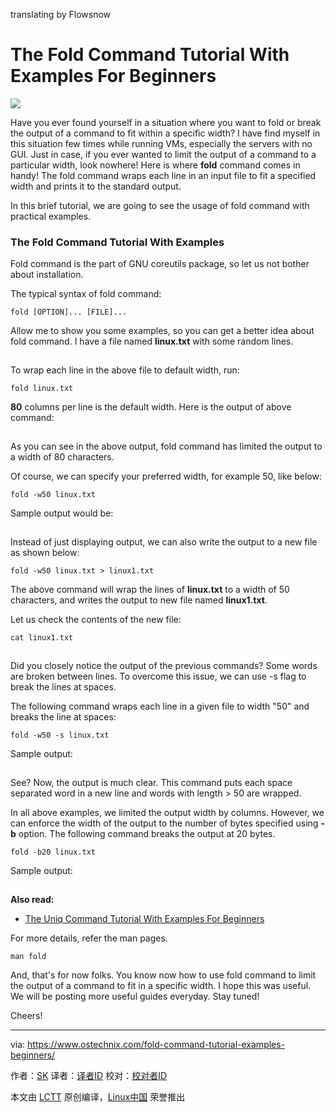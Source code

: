translating by Flowsnow

The Fold Command Tutorial With Examples For Beginners
======

![](https://www.ostechnix.com/wp-content/uploads/2018/01/Fold-Command-2-720x340.png)

Have you ever found yourself in a situation where you want to fold or break the output of a command to fit within a specific width? I have find myself in this situation few times while running VMs, especially the servers with no GUI. Just in case, if you ever wanted to limit the output of a command to a particular width, look nowhere! Here is where **fold** command comes in handy! The fold command wraps each line in an input file to fit a specified width and prints it to the standard output.

In this brief tutorial, we are going to see the usage of fold command with practical examples.

### The Fold Command Tutorial With Examples

Fold command is the part of GNU coreutils package, so let us not bother about installation.

The typical syntax of fold command:
```
fold [OPTION]... [FILE]...
```

Allow me to show you some examples, so you can get a better idea about fold command. I have a file named **linux.txt** with some random lines.

[![][1]][2]

To wrap each line in the above file to default width, run:
```
fold linux.txt
```

**80** columns per line is the default width. Here is the output of above command:

[![][1]][3]

As you can see in the above output, fold command has limited the output to a width of 80 characters.

Of course, we can specify your preferred width, for example 50, like below:
```
fold -w50 linux.txt
```

Sample output would be:

[![][1]][4]

Instead of just displaying output, we can also write the output to a new file as shown below:
```
fold -w50 linux.txt > linux1.txt
```

The above command will wrap the lines of **linux.txt** to a width of 50 characters, and writes the output to new file named **linux1.txt**.

Let us check the contents of the new file:
```
cat linux1.txt
```

[![][1]][5]

Did you closely notice the output of the previous commands? Some words are broken between lines. To overcome this issue, we can use -s flag to break the lines at spaces.

The following command wraps each line in a given file to width "50" and breaks the line at spaces:
```
fold -w50 -s linux.txt
```

Sample output:

[![][1]][6]

See? Now, the output is much clear. This command puts each space separated word in a new line and words with length > 50 are wrapped.

In all above examples, we limited the output width by columns. However, we can enforce the width of the output to the number of bytes specified using **-b** option. The following command breaks the output at 20 bytes.
```
fold -b20 linux.txt
```

Sample output:

[![][1]][7]

**Also read:**

+ [The Uniq Command Tutorial With Examples For Beginners][8]

For more details, refer the man pages.
```
man fold
```

And, that's for now folks. You know now how to use fold command to limit the output of a command to fit in a specific width. I hope this was useful. We will be posting more useful guides everyday. Stay tuned!

Cheers!



--------------------------------------------------------------------------------

via: https://www.ostechnix.com/fold-command-tutorial-examples-beginners/

作者：[SK][a]
译者：[译者ID](https://github.com/译者ID)
校对：[校对者ID](https://github.com/校对者ID)

本文由 [LCTT](https://github.com/LCTT/TranslateProject) 原创编译，[Linux中国](https://linux.cn/) 荣誉推出

[a]:https://www.ostechnix.com/author/sk/
[1]:data:image/gif;base64,R0lGODlhAQABAIAAAAAAAP///yH5BAEAAAAALAAAAAABAAEAAAIBRAA7
[2]:http://www.ostechnix.com/wp-content/uploads/2018/01/fold-command-1.png
[3]:http://www.ostechnix.com/wp-content/uploads/2018/01/fold-command-2.png
[4]:http://www.ostechnix.com/wp-content/uploads/2018/01/fold-command-3-1.png
[5]:http://www.ostechnix.com/wp-content/uploads/2018/01/fold-command-4.png
[6]:http://www.ostechnix.com/wp-content/uploads/2018/01/fold-command-5-1.png
[7]:http://www.ostechnix.com/wp-content/uploads/2018/01/fold-command-6-1.png
[8]:https://www.ostechnix.com/uniq-command-tutorial-examples-beginners/

